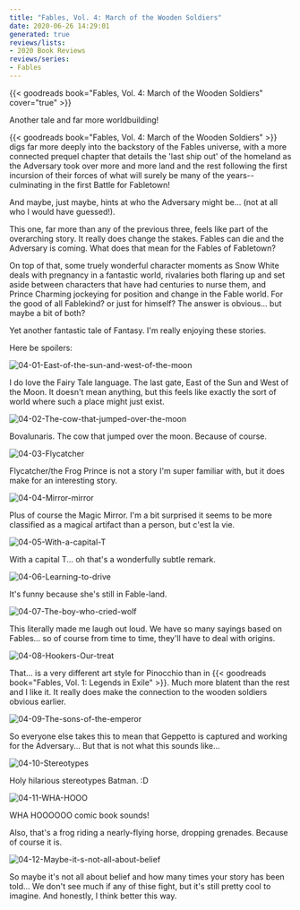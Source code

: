 ```yaml
---
title: "Fables, Vol. 4: March of the Wooden Soldiers"
date: 2020-06-26 14:29:01
generated: true
reviews/lists:
- 2020 Book Reviews
reviews/series:
- Fables
---
```

{{< goodreads book="Fables, Vol. 4: March of the Wooden Soldiers" cover="true" >}}

Another tale and far more worldbuilding!  

{{< goodreads book="Fables, Vol. 4: March of the Wooden Soldiers" >}} digs far more deeply into the backstory of the Fables universe, with a more connected prequel chapter that details the 'last ship out' of the homeland as the Adversary took over more and more land and the rest following the first incursion of their forces of what will surely be many of the years-- culminating in the first Battle for Fabletown!  

<!--more-->

And maybe, just maybe, hints at who the Adversary might be... (not at all who I would have guessed!).  

This one, far more than any of the previous three, feels like part of the overarching story. It really does change the stakes. Fables can die and the Adversary is coming. What does that mean for the Fables of Fabletown?  

On top of that, some truely wonderful character moments as Snow White deals with pregnancy in a fantastic world, rivalaries both flaring up and set aside between characters that have had centuries to nurse them, and Prince Charming jockeying for position and change in the Fable world. For the good of all Fablekind? or just for himself? The answer is obvious... but maybe a bit of both?  

Yet another fantastic tale of Fantasy. I'm really enjoying these stories.  

Here be spoilers:  

![04-01-East-of-the-sun-and-west-of-the-moon](/embeds/books/attachments/04-01-east-of-the-sun-and-west-of-the-moon.jpg)  

I do love the Fairy Tale language. The last gate, East of the Sun and West of the Moon. It doesn't mean anything, but this feels like exactly the sort of world where such a place might just exist.  

![04-02-The-cow-that-jumped-over-the-moon](/embeds/books/attachments/04-02-the-cow-that-jumped-over-the-moon.jpg)  

Bovalunaris. The cow that jumped over the moon. Because of course.  

![04-03-Flycatcher](/embeds/books/attachments/04-03-flycatcher.jpg)  

Flycatcher/the Frog Prince is not a story I'm super familiar with, but it does make for an interesting story.  

![04-04-Mirror-mirror](/embeds/books/attachments/04-04-mirror-mirror.jpg)  

Plus of course the Magic Mirror. I'm a bit surprised it seems to be more classified as a magical artifact than a person, but c'est la vie.  

![04-05-With-a-capital-T](/embeds/books/attachments/04-05-with-a-capital-t.jpg)  

With a capital T... oh that's a wonderfully subtle remark.  

![04-06-Learning-to-drive](/embeds/books/attachments/04-06-learning-to-drive.jpg)  

It's funny because she's still in Fable-land.  

![04-07-The-boy-who-cried-wolf](/embeds/books/attachments/04-07-the-boy-who-cried-wolf.jpg)  

This literally made me laugh out loud. We have so many sayings based on Fables... so of course from time to time, they'll have to deal with origins.  

![04-08-Hookers-Our-treat](/embeds/books/attachments/04-08-hookers-our-treat.jpg)  

That... is a very different art style for Pinocchio than in {{< goodreads book="Fables, Vol. 1: Legends in Exile" >}}. Much more blatent than the rest and I like it. It really does make the connection to the wooden soldiers obvious earlier.  

![04-09-The-sons-of-the-emperor](/embeds/books/attachments/04-09-the-sons-of-the-emperor.jpg)  

So everyone else takes this to mean that Geppetto is captured and working for the Adversary... But that is not what this sounds like...  

![04-10-Stereotypes](/embeds/books/attachments/04-10-stereotypes.jpg)  

Holy hilarious stereotypes Batman. :D  

![04-11-WHA-HOOO](/embeds/books/attachments/04-11-wha-hooo.jpg)  

WHA HOOOOOO comic book sounds!  

Also, that's a frog riding a nearly-flying horse, dropping grenades. Because of course it is.  

![04-12-Maybe-it-s-not-all-about-belief](/embeds/books/attachments/04-12-maybe-it-s-not-all-about-belief.jpg)  

So maybe it's not all about belief and how many times your story has been told... We don't see much if any of thise fight, but it's still pretty cool to imagine. And honestly, I think better this way.


